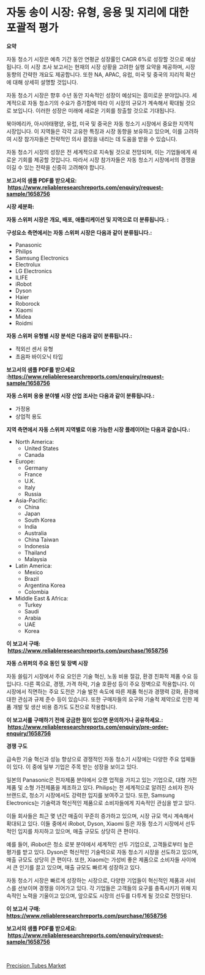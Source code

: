 <p><h1>자동 송이 시장: 유형, 응용 및 지리에 대한 포괄적 평가</h1></p><p><strong>요약</strong></p>
<p><p>자동 청소기 시장은 예측 기간 동안 연평균 성장률인 CAGR 6%로 성장할 것으로 예상됩니다. 이 시장 조사 보고서는 현재의 시장 상황을 고려한 실행 요약을 제공하며, 시장 동향의 간략한 개요도 제공합니다. 또한 NA, APAC, 유럽, 미국 및 중국의 지리적 확산에 대해 상세히 설명할 것입니다.</p><p>자동 청소기 시장은 향후 수년 동안 지속적인 성장이 예상되는 흥미로운 분야입니다. 세계적으로 자동 청소기의 수요가 증가함에 따라 이 시장의 규모가 계속해서 확대될 것으로 보입니다. 이러한 성장은 미래에 새로운 기회를 창출할 것으로 기대됩니다.</p><p>북아메리카, 아시아태평양, 유럽, 미국 및 중국은 자동 청소기 시장에서 중요한 지역적 시장입니다. 이 지역들은 각각 고유한 특징과 시장 동향을 보유하고 있으며, 이를 고려하여 시장 참가자들은 전략적인 의사 결정을 내리는 데 도움을 받을 수 있습니다.</p><p>자동 청소기 시장의 성장은 전 세계적으로 지속될 것으로 전망되며, 이는 기업들에게 새로운 기회를 제공할 것입니다. 따라서 시장 참가자들은 자동 청소기 시장에서의 경쟁을 이길 수 있는 전략을 신중히 고려해야 합니다.</p></p>
<p><strong>보고서의 샘플 PDF를 받으세요: &nbsp;<a href="https://www.reliableresearchreports.com/enquiry/request-sample/1658756">https://www.reliableresearchreports.com/enquiry/request-sample/1658756</a></strong></p>
<p><strong>시장 세분화:</strong></p>
<p><strong> 자동 스위퍼 시장은 개요, 배포, 애플리케이션 및 지역으로 더 분류됩니다. :</strong></p>
<p><strong>구성요소 측면에서는 자동 스위퍼 시장은 다음과 같이 분류됩니다.:</strong></p>
<p><ul><li>Panasonic</li><li>Philips</li><li>Samsung Electronics</li><li>Electrolux</li><li>LG Electronics</li><li>ILIFE</li><li>iRobot</li><li>Dyson</li><li>Haier</li><li>Roborock</li><li>Xiaomi</li><li>Midea</li><li>Roidmi</li></ul></p>
<p><strong> 자동 스위퍼 유형별 시장 분석은 다음과 같이 분류됩니다.:</strong></p>
<p><ul><li>적외선 센서 유형</li><li>초음파 바이오닉 타입</li></ul></p>
<p><strong>보고서의 샘플 PDF를 받으세요 :<a href="https://www.reliableresearchreports.com/enquiry/request-sample/1658756">https://www.reliableresearchreports.com/enquiry/request-sample/1658756</a></strong></p>
<p><strong> 자동 스위퍼 응용 분야별 시장 산업 조사는 다음과 같이 분류됩니다.:</strong></p>
<p><ul><li>가정용</li><li>상업적 용도</li></ul></p>
<p><strong>지역 측면에서 자동 스위퍼 지역별로 이용 가능한 시장 플레이어는 다음과 같습니다.:</strong></p>
<p><ul>
    <li>
        North America:
        <ul>
            <li>United States</li>
            <li>Canada</li>
        </ul>
    </li>
    <li>
        Europe:
        <ul>
            <li>Germany</li>
            <li>France</li>
            <li>U.K.</li>
            <li>Italy</li>
            <li>Russia</li>
        </ul>
    </li>
    <li>
        Asia-Pacific:
        <ul>
            <li>China</li>
            <li>Japan</li>
            <li>South Korea</li>
            <li>India</li>
            <li>Australia</li>
            <li>China Taiwan</li>
            <li>Indonesia</li>
            <li>Thailand</li>
            <li>Malaysia</li>
        </ul>
    </li>
    <li>
        Latin America:
        <ul>
            <li>Mexico</li>
            <li>Brazil</li>
            <li>Argentina Korea</li>
            <li>Colombia</li>
        </ul>
    </li>
    <li>
        Middle East & Africa:
        <ul>
            <li>Turkey</li>
            <li>Saudi</li>
            <li>Arabia</li>
            <li>UAE</li>
            <li>Korea</li>
        </ul>
    </li>
    </ul></p>
<p><strong>이 보고서 구매: &nbsp;<a href="https://www.reliableresearchreports.com/purchase/1658756">https://www.reliableresearchreports.com/purchase/1658756</a></strong></p>
<p><strong>자동 스위퍼의 주요 동인 및 장벽 시장</strong></p>
<p><p>자동 쓸림기 시장에서 주요 요인은 기술 혁신, 노동 비용 절감, 환경 친화적 제품 수요 등입니다. 다른 쪽으로, 경쟁, 가격 하락, 기술 호환성 등이 주요 장벽으로 작용합니다. 이 시장에서 직면하는 주요 도전은 기술 발전 속도에 따른 제품 혁신과 경쟁력 강화, 환경에 대한 관심과 규제 준수 등이 있습니다. 또한 구매자들의 요구와 기술적 제약으로 인한 제품 개발 및 생산 비용 증가도 도전으로 작용합니다.</p></p>
<p><strong>이 보고서를 구매하기 전에 궁금한 점이 있으면 문의하거나 공유하세요.: &nbsp;<a href="https://www.reliableresearchreports.com/enquiry/pre-order-enquiry/1658756">https://www.reliableresearchreports.com/enquiry/pre-order-enquiry/1658756</a></strong></p>
<p><strong>경쟁 구도</strong></p>
<p><p>급속한 기술 혁신과 성능 향상으로 경쟁적인 자동 청소기 시장에는 다양한 주요 업체들이 있다. 이 중에 일부 기업은 주목 받는 성장을 보이고 있다.</p><p>일본의 Panasonic은 전자제품 분야에서 오랜 업적을 가지고 있는 기업으로, 대형 가전제품 및 소형 가전제품을 제조하고 있다. Philips는 전 세계적으로 알려진 소비자 전자 브랜드로, 청소기 시장에서도 강력한 입지를 보여주고 있다. 또한, Samsung Electronics는 기술력과 혁신적인 제품으로 소비자들에게 지속적인 관심을 받고 있다.</p><p>이들 회사들은 최근 몇 년간 매출이 꾸준히 증가하고 있으며, 시장 규모 역시 계속해서 확대되고 있다. 이들 중에서 iRobot, Dyson, Xiaomi 등은 자동 청소기 시장에서 선두적인 입지를 차지하고 있으며, 매출 규모도 상당히 큰 편이다.</p><p>예를 들어, iRobot은 청소 로봇 분야에서 세계적인 선두 기업으로, 고객들로부터 높은 평가를 받고 있다. Dyson은 혁신적인 기술력으로 자동 청소기 시장을 선도하고 있으며, 매출 규모도 상당히 큰 편이다. 또한, Xiaomi는 가성비 좋은 제품으로 소비자들 사이에서 큰 인기를 끌고 있으며, 매출 규모도 빠르게 성장하고 있다.</p><p>자동 청소기 시장은 빠르게 성장하는 시장으로, 다양한 기업들이 혁신적인 제품과 서비스를 선보이며 경쟁을 이어가고 있다. 각 기업들은 고객들의 요구를 충족시키기 위해 지속적인 노력을 기울이고 있으며, 앞으로도 시장의 선두를 다투게 될 것으로 전망된다.</p></p>
<p><strong>이 보고서 구매: &nbsp; <a href="https://www.reliableresearchreports.com/purchase/1658756">https://www.reliableresearchreports.com/purchase/1658756</a></strong></p>
<p><strong>보고서의 샘플 PDF를 받으세요: &nbsp;<a href="https://www.reliableresearchreports.com/enquiry/request-sample/1658756">https://www.reliableresearchreports.com/enquiry/request-sample/1658756</a></strong><strong></strong></p>
<p>&nbsp;</p>
<p><p><a href="https://cautious-neon-760.notion.site/Precision-Tubes-Market-Size-and-Growth-Market-Segmentation-Regional-and-Country-Breakdowns-and-Ma-17560b3f020f4d18af665100b2ed130e">Precision Tubes Market</a></p></p>